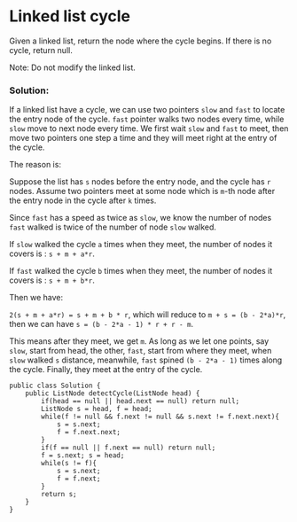 # Linked list cycle

Given a linked list, return the node where the cycle begins. If there is no cycle, return null.

Note: Do not modify the linked list.



### Solution:

If a linked list have a cycle, we can use two pointers `slow` and `fast` to locate the entry node of the cycle. `fast` pointer walks two nodes every time, while `slow` move to next node every time. We first wait `slow` and `fast` to meet, then move two pointers one step a time and they will meet right at the entry of the cycle. 

The reason is: 

Suppose the list has `s` nodes before the entry node, and the cycle has `r` nodes. Assume two pointers meet at some node which is `m`-th node after the entry node in the cycle after `k` times. 

Since `fast` has a speed as twice as `slow`, we know the number of nodes `fast` walked is twice of the number of node `slow` walked.

If `slow` walked the cycle `a` times when they meet, the number of nodes it covers is : `s + m + a*r`.

If `fast` walked the cycle `b` times when they meet, the number of nodes it covers is : `s + m + b*r`.

Then we have:

`2(s + m + a*r) = s + m + b * r`, which will reduce to `m + s = (b - 2*a)*r`, then we can have `s = (b - 2*a - 1) * r + r - m`.

This means after they meet, we get `m`. As long as we let one points, say `slow`, start from head, the other, `fast`, start from where they meet, when `slow` walked `s` distance, meanwhile, `fast` spined `(b - 2*a - 1)` times along the cycle. Finally, they meet at the entry of the cycle.

```
public class Solution {
    public ListNode detectCycle(ListNode head) {
        if(head == null || head.next == null) return null;
        ListNode s = head, f = head;
        while(f != null && f.next != null && s.next != f.next.next){
            s = s.next;
            f = f.next.next;
        }
        if(f == null || f.next == null) return null;
        f = s.next; s = head;
        while(s != f){
            s = s.next;
            f = f.next;
        }
        return s;
    }
}
```
